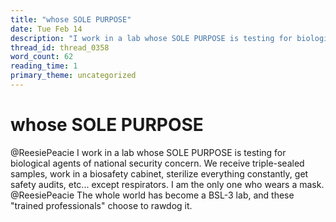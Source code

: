 ```yaml
---
title: "whose SOLE PURPOSE"
date: Tue Feb 14
description: "I work in a lab whose SOLE PURPOSE is testing for biological agents of national security concern."
thread_id: thread_0358
word_count: 62
reading_time: 1
primary_theme: uncategorized
---
```


# whose SOLE PURPOSE

@ReesiePeacie I work in a lab whose SOLE PURPOSE is testing for biological agents of national security concern. We receive triple-sealed samples, work in a biosafety cabinet, sterilize everything constantly, get safety audits, etc... except respirators. I am the only one who wears a mask. @ReesiePeacie The whole world has become a BSL-3 lab, and these "trained professionals" choose to rawdog it.